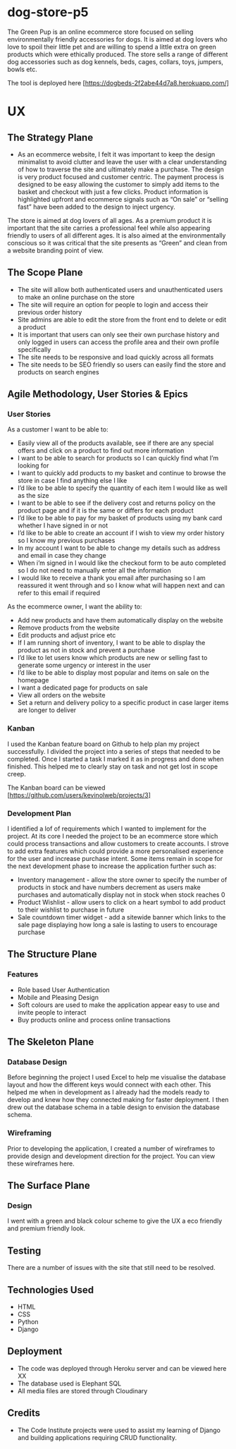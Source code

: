 # dog-store-p5

The Green Pup is an online ecommerce store focused on selling environmentally friendly accessories for dogs. It is aimed at dog lovers who love to spoil their little pet and are willing to spend a little extra on green products which were ethically produced. The store sells a range of different dog accessories such as dog kennels, beds, cages, collars, toys, jumpers, bowls etc.


The tool is deployed here [https://dogbeds-2f2abe44d7a8.herokuapp.com/]

# UX

## The Strategy Plane
* As an ecommerce website, I felt it was important to keep the design minimalist to avoid clutter and leave the user with a clear understanding of how to traverse the site and ultimately make a purchase. The design is very product focused and customer centric. The payment process is designed to be easy allowing the customer to simply add items to the basket and checkout with just a few clicks. Product information is highlighted upfront and ecommerce signals such as “On sale” or “selling fast” have been added to the design to inject urgency. 

The store is aimed at dog lovers of all ages. As a premium product it is important that the site carries a professional feel while also appearing friendly to users of all different ages. It is also aimed at the environmentally conscious so it was critical that the site presents as “Green” and clean from a website branding point of view.

## The Scope Plane
* The site will allow both authenticated users and unauthenticated users to make an online purchase on the store
* The site will require an option for people to login and access their previous order history
* Site admins are able to edit the store from the front end to delete or edit a product
* It is important that users can only see their own purchase history and only logged in users can access the profile area and their own profile specifically
* The site needs to be responsive and load quickly across all formats
* The site needs to be SEO friendly so users can easily find the store and products on search engines

## Agile Methodology, User Stories & Epics

### User Stories
As a customer I want to be able to:
* Easily view all of the products available, see if there are any special offers and click on a product to find out more information
* I want to be able to search for products so I can quickly find what I’m looking for
* I want to quickly add products to my basket and continue to browse the store in case I find anything else I like
* I’d like to be able to specify the quantity of each item I would like as well as the size
* I want to be able to see if the delivery cost and returns policy on the product page and if it is the same or differs for each product
* I’d like to be able to pay for my basket of products using my bank card whether I have signed in or not
* I’d like to be able to create an account if I wish to view my order history so I know my previous purchases
* In my account I want to be able to change my details such as address and email in case they change
* When i’m signed in I would like the checkout form to be auto completed so I do not need to manually enter all the information
* I would like to receive a thank you email after purchasing so I am reassured it went through and so I know what will happen next and can refer to this email if required

As the ecommerce owner, I want the ability to:
* Add new products and have them automatically display on the website
* Remove products from the website
* Edit products and adjust price etc
* If I am running short of inventory, I want to be able to display the product as not in stock and prevent a purchase
* I’d like to let users know which products are new or selling fast to generate some urgency or interest in the user
* I’d like to be able to display most popular and items on sale on the homepage
* I want a dedicated page for products on sale
* View all orders on the website
* Set a return and delivery policy to a specific product in case larger items are longer to deliver


### Kanban
I used the Kanban feature board on Github to help plan my project successfully. I divided the project into a series of steps that needed to be completed. Once I started a task I marked it as in progress and done when finished. This helped me to clearly stay on task and not get lost in scope creep.

The Kanban board can be viewed [https://github.com/users/kevinolweb/projects/3]

### Development Plan
I identified a lof of requirements which I wanted to implement for the project. At its core I needed the project to be an ecommerce store which could process transactions and allow customers to create accounts. I strove to add extra features which could provide a more personalised experience for the user and increase purchase intent. Some items remain in scope for the next development phase to increase the application further such as:

* Inventory management - allow the store owner to specify the number of products in stock and have numbers decrement as users make purchases and automatically display not in stock when stock reaches 0
* Product Wishlist - allow users to click on a heart symbol to add product to their wishlist to purchase in future
* Sale countdown timer widget - add a sitewide banner which links to the sale page displaying how long a sale is lasting to users to encourage purchase


## The Structure Plane

### Features
* Role based User Authentication
* Mobile and Pleasing Design
* Soft colours are used to make the application appear easy to use and invite people to interact
* Buy products online and process online transactions

## The Skeleton Plane

### Database Design
Before beginning the project I used Excel to help me visualise the database layout and how the different keys would connect with each other. This helped me when in development as I already had the models ready to develop and knew how they connected making for faster deployment. I then drew out the database schema in a table design to envision the database schema.

### Wireframing
Prior to developing the application, I created a number of wireframes to provide design and development direction for the project. You can view these wireframes here.


## The Surface Plane

### Design
I went with a green and black colour scheme to give the UX a eco friendly and premium friendly look.


## Testing
There are a number of issues with the site that still need to be resolved.

## Technologies Used
* HTML
* CSS
* Python
* Django


## Deployment
* The code was deployed through Heroku server and can be viewed here XX
* The database used is Elephant SQL
* All media files are stored through Cloudinary

## Credits 
* The Code Institute projects were used to assist my learning of Django and building applications requiring CRUD functionality.

